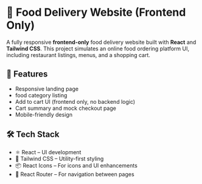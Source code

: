 # 🍕 Food Delivery Website (Frontend Only)

A fully responsive **frontend-only** food delivery website built with **React** and **Tailwind CSS**. This project simulates an online food ordering platform UI, including restaurant listings, menus, and a shopping cart.

## 🚀 Features

- Responsive landing page 
- food category listing
- Add to cart UI (frontend only, no backend logic)
- Cart summary and mock checkout page
- Mobile-friendly design

## 🛠 Tech Stack

- ⚛️ React – UI development
- 🎨 Tailwind CSS – Utility-first styling
- 📦 React Icons – For icons and UI enhancements
- 🔀 React Router – For navigation between pages


